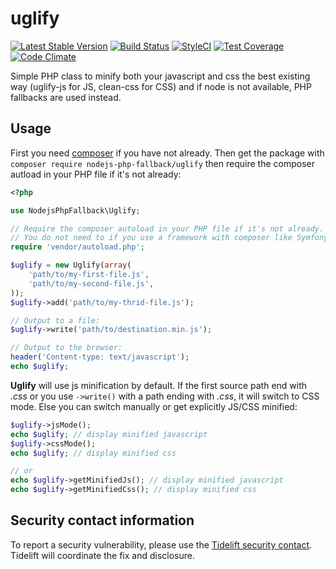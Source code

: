# uglify
[![Latest Stable Version](https://poser.pugx.org/nodejs-php-fallback/uglify/v/stable.png)](https://packagist.org/packages/nodejs-php-fallback/uglify)
[![Build Status](https://travis-ci.org/kylekatarnls/uglify.svg?branch=master)](https://travis-ci.org/kylekatarnls/uglify)
[![StyleCI](https://styleci.io/repos/64242033/shield?style=flat)](https://styleci.io/repos/64242033)
[![Test Coverage](https://codeclimate.com/github/kylekatarnls/uglify/badges/coverage.svg)](https://codecov.io/github/kylekatarnls/uglify?branch=master)
[![Code Climate](https://codeclimate.com/github/kylekatarnls/uglify/badges/gpa.svg)](https://codeclimate.com/github/kylekatarnls/uglify)

Simple PHP class to minify both your javascript and css the best existing way (uglify-js for JS, clean-css for CSS) and if node is not available, PHP fallbacks are used instead.

## Usage

First you need [composer](https://getcomposer.org/) if you have not already. Then get the package with ```composer require nodejs-php-fallback/uglify``` then require the composer autload in your PHP file if it's not already:
```php
<?php

use NodejsPhpFallback\Uglify;

// Require the composer autoload in your PHP file if it's not already.
// You do not need to if you use a framework with composer like Symfony, Laravel, etc.
require 'vendor/autoload.php';

$uglify = new Uglify(array(
    'path/to/my-first-file.js',
    'path/to/my-second-file.js',
));
$uglify->add('path/to/my-thrid-file.js');

// Output to a file:
$uglify->write('path/to/destination.min.js');

// Output to the browser:
header('Content-type: text/javascript');
echo $uglify;
```

**Uglify** will use js minification by default. If the first source path end with *.css* or you use ```->write()``` with a path ending with *.css*, it will switch to CSS mode. Else you can switch manually or get explicitly JS/CSS minified:

```php
$uglify->jsMode();
echo $uglify; // display minified javascript
$uglify->cssMode();
echo $uglify; // display minified css

// or
echo $uglify->getMinifiedJs(); // display minified javascript
echo $uglify->getMinifiedCss(); // display minified css
```

## Security contact information

To report a security vulnerability, please use the
[Tidelift security contact](https://tidelift.com/security).
Tidelift will coordinate the fix and disclosure.
